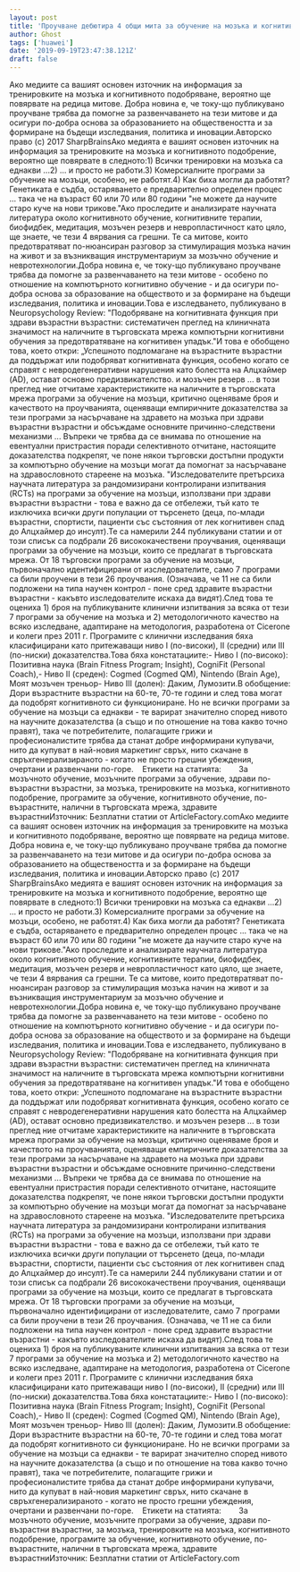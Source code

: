 ```yaml
---
layout: post
title: 'Проучване дебютира 4 общи мита за обучение на мозъка и когнитивно подобряване през целия живот'
author: Ghost
tags: ['huawei']
date: '2019-09-19T23:47:38.121Z'
draft: false
---
```


Ако медиите са вашият основен източник на информация за тренировките на мозъка и когнитивното подобряване, вероятно ще повярвате на редица митове. Добра новина е, че току-що публикувано проучване трябва да помогне за развенчаването на тези митове и да осигури по-добра основа за образованието на обществеността и за формиране на бъдещи изследвания, политика и иновации.Авторско право (c) 2017 SharpBrainsАко медията е вашият основен източник на информация за тренировките на мозъка и когнитивното подобрение, вероятно ще повярвате в следното:1) Всички тренировки на мозъка са еднакви ...2) ... и просто не работи.3) Комерсиалните програми за обучение на мозъци, особено, не работят.4) Как биха могли да работят? Генетиката е съдба, остаряването е предварително определен процес ... така че на възраст 60 или 70 или 80 години "не можете да научите старо куче на нови трикове."Ако проследите и анализирате научната литература около когнитивното обучение, когнитивните терапии, биофидбек, медитация, мозъчен резерв и невропластичност като цяло, ще знаете, че тези 4 вярвания са грешни. Те са митове, които предотвратяват по-нюансиран разговор за стимулиращия мозъка начин на живот и за възникващия инструментариум за мозъчно обучение и невротехнологии.Добра новина е, че току-що публикувано проучване трябва да помогне за развенчаването на тези митове - особено по отношение на компютърното когнитивно обучение - и да осигури по-добра основа за образование на обществото и за формиране на бъдещи изследвания, политика и иновации.Това е изследването, публикувано в Neuropsychology Review: "Подобряване на когнитивната функция при здрави възрастни възрастни: систематичен преглед на клиничната значимост на наличните в търговската мрежа компютърни когнитивни обучения за предотвратяване на когнитивен упадък."И това е обобщено това, което откри: „Успешното подпомагане на възрастните възрастни да поддържат или подобряват когнитивната функция, особено когато се справят с невродегенеративни нарушения като болестта на Алцхаймер (AD), остават основно предизвикателство. и мозъчен резерв ... в този преглед ние отчитаме характеристиките на наличните в търговската мрежа програми за обучение на мозъци, критично оценяваме броя и качеството на проучванията, оценяващи емпиричните доказателства за тези програми за насърчаване на здравето на мозъка при здрави възрастни възрастни и обсъждаме основните причинно-следствени механизми ... Въпреки че трябва да се внимава по отношение на евентуални пристрастия поради селективното отчитане, настоящите доказателства подкрепят, че поне някои търговски достъпни продукти за компютърно обучение на мозъци могат да помогнат за насърчаване на здравословното стареене на мозъка. "Изследователите претърсиха научната литература за рандомизирани контролирани изпитвания (RCTs) на програми за обучение на мозъци, използвани при здрави възрастни възрастни - това е важно да се отбележи, тъй като те изключиха всички други популации от търсенето (деца, по-млади възрастни, спортисти, пациенти със състояния от лек когнитивен спад до Алцхаймер до инсулт).Те са намерили 244 публикувани статии и от този списък са подбрали 26 висококачествени проучвания, оценяващи програми за обучение на мозъци, които се предлагат в търговската мрежа. От 18 търговски програми за обучение на мозъци, първоначално идентифицирани от изследователите, само 7 програми са били проучени в тези 26 проучвания. (Означава, че 11 не са били подложени на типа научен контрол - поне сред здравите възрастни възрастни - какъвто изследователите искаха да видят).След това те оцениха 1) броя на публикуваните клинични изпитвания за всяка от тези 7 програми за обучение на мозъка и 2) методологичното качество на всяко изследване, адаптиране на методология, разработена от Cicerone и колеги през 2011 г. Програмите с клинични изследвания бяха класифицирани като притежаващи ниво I (по-високи), II (средни) или III (по-ниски) доказателства.Това бяха констатациите:- Ниво I (по-високо): Позитивна наука (Brain Fitness Program; Insight), CogniFit (Personal Coach),- Ниво II (среден): Cogmed (Cogmed QM), Nintendo (Brain Age), Моят мозъчен треньор- Ниво III (долен): Даким, Лумозити.В обобщение: Дори възрастните възрастни на 60-те, 70-те години и след това могат да подобрят когнитивното си функциониране. Но не всички програми за обучение на мозъци са еднакви - те варират значително според нивото на научните доказателства (а също и по отношение на това какво точно правят), така че потребителите, полагащите грижи и професионалистите трябва да станат добре информирани купувачи, нито да купуват в най-новия маркетинг свръх, нито скачане в свръхгенерализираното - когато не просто грешни убеждения, очертани и развенчани по-горе.    Етикети на статията:        За мозъчното обучение, мозъчните програми за обучение, здрави по-възрастни възрастни, за мозъка, тренировките на мозъка, когнитивното подобрение, програмите за обучение, когнитивното обучение, по-възрастните, налични в търговската мрежа, здравите възрастниИзточник: Безплатни статии от ArticleFactory.comАко медиите са вашият основен източник на информация за тренировките на мозъка и когнитивното подобряване, вероятно ще повярвате на редица митове. Добра новина е, че току-що публикувано проучване трябва да помогне за развенчаването на тези митове и да осигури по-добра основа за образованието на обществеността и за формиране на бъдещи изследвания, политика и иновации.Авторско право (c) 2017 SharpBrainsАко медията е вашият основен източник на информация за тренировките на мозъка и когнитивното подобрение, вероятно ще повярвате в следното:1) Всички тренировки на мозъка са еднакви ...2) ... и просто не работи.3) Комерсиалните програми за обучение на мозъци, особено, не работят.4) Как биха могли да работят? Генетиката е съдба, остаряването е предварително определен процес ... така че на възраст 60 или 70 или 80 години "не можете да научите старо куче на нови трикове."Ако проследите и анализирате научната литература около когнитивното обучение, когнитивните терапии, биофидбек, медитация, мозъчен резерв и невропластичност като цяло, ще знаете, че тези 4 вярвания са грешни. Те са митове, които предотвратяват по-нюансиран разговор за стимулиращия мозъка начин на живот и за възникващия инструментариум за мозъчно обучение и невротехнологии.Добра новина е, че току-що публикувано проучване трябва да помогне за развенчаването на тези митове - особено по отношение на компютърното когнитивно обучение - и да осигури по-добра основа за образование на обществото и за формиране на бъдещи изследвания, политика и иновации.Това е изследването, публикувано в Neuropsychology Review: "Подобряване на когнитивната функция при здрави възрастни възрастни: систематичен преглед на клиничната значимост на наличните в търговската мрежа компютърни когнитивни обучения за предотвратяване на когнитивен упадък."И това е обобщено това, което откри: „Успешното подпомагане на възрастните възрастни да поддържат или подобряват когнитивната функция, особено когато се справят с невродегенеративни нарушения като болестта на Алцхаймер (AD), остават основно предизвикателство. и мозъчен резерв ... в този преглед ние отчитаме характеристиките на наличните в търговската мрежа програми за обучение на мозъци, критично оценяваме броя и качеството на проучванията, оценяващи емпиричните доказателства за тези програми за насърчаване на здравето на мозъка при здрави възрастни възрастни и обсъждаме основните причинно-следствени механизми ... Въпреки че трябва да се внимава по отношение на евентуални пристрастия поради селективното отчитане, настоящите доказателства подкрепят, че поне някои търговски достъпни продукти за компютърно обучение на мозъци могат да помогнат за насърчаване на здравословното стареене на мозъка. "Изследователите претърсиха научната литература за рандомизирани контролирани изпитвания (RCTs) на програми за обучение на мозъци, използвани при здрави възрастни възрастни - това е важно да се отбележи, тъй като те изключиха всички други популации от търсенето (деца, по-млади възрастни, спортисти, пациенти със състояния от лек когнитивен спад до Алцхаймер до инсулт).Те са намерили 244 публикувани статии и от този списък са подбрали 26 висококачествени проучвания, оценяващи програми за обучение на мозъци, които се предлагат в търговската мрежа. От 18 търговски програми за обучение на мозъци, първоначално идентифицирани от изследователите, само 7 програми са били проучени в тези 26 проучвания. (Означава, че 11 не са били подложени на типа научен контрол - поне сред здравите възрастни възрастни - какъвто изследователите искаха да видят).След това те оцениха 1) броя на публикуваните клинични изпитвания за всяка от тези 7 програми за обучение на мозъка и 2) методологичното качество на всяко изследване, адаптиране на методология, разработена от Cicerone и колеги през 2011 г. Програмите с клинични изследвания бяха класифицирани като притежаващи ниво I (по-високи), II (средни) или III (по-ниски) доказателства.Това бяха констатациите:- Ниво I (по-високо): Позитивна наука (Brain Fitness Program; Insight), CogniFit (Personal Coach),- Ниво II (среден): Cogmed (Cogmed QM), Nintendo (Brain Age), Моят мозъчен треньор- Ниво III (долен): Даким, Лумозити.В обобщение: Дори възрастните възрастни на 60-те, 70-те години и след това могат да подобрят когнитивното си функциониране. Но не всички програми за обучение на мозъци са еднакви - те варират значително според нивото на научните доказателства (а също и по отношение на това какво точно правят), така че потребителите, полагащите грижи и професионалистите трябва да станат добре информирани купувачи, нито да купуват в най-новия маркетинг свръх, нито скачане в свръхгенерализираното - когато не просто грешни убеждения, очертани и развенчани по-горе.    Етикети на статията:        За мозъчното обучение, мозъчните програми за обучение, здрави по-възрастни възрастни, за мозъка, тренировките на мозъка, когнитивното подобрение, програмите за обучение, когнитивното обучение, по-възрастните, налични в търговската мрежа, здравите възрастниИзточник: Безплатни статии от ArticleFactory.com
